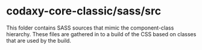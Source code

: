 # codaxy-core-classic/sass/src

This folder contains SASS sources that mimic the component-class hierarchy. These files
are gathered in to a build of the CSS based on classes that are used by the build.
